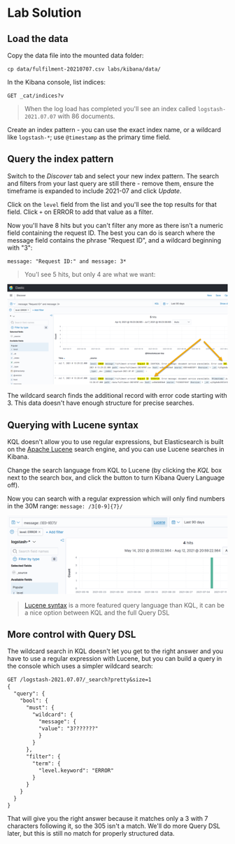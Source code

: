 # Lab Solution

## Load the data

Copy the data file into the mounted data folder:

```
cp data/fulfilment-20210707.csv labs/kibana/data/
```

In the Kibana console, list indices:

```
GET _cat/indices?v
```

> When the log load has completed you'll see an index called `logstash-2021.07.07` with 86 documents.


Create an index pattern - you can use the exact index name, or a wildcard like `logstash-*`; use `@timestamp` as the primary time field.

## Query the index pattern

Switch to the _Discover_ tab and select your new index pattern. The search and filters from your last query are still there - remove them, ensure the timeframe is expanded to include 2021-07 and click _Update_.

Click on the `level` field from the list and you'll see the top results for that field. Click `+` on ERROR to add that value as a filter.

Now you'll have 8 hits but you can't filter any more as there isn't a numeric field containing the request ID. The best you can do is search where the message field contains the phrase "Request ID", and a wildcard beginning with "3":

```
message: "Request ID:" and message: 3*
```

> You'l see 5 hits, but only 4 are what we want:

![](../../img/kibana-lab-solution.png)

The wildcard search finds the additional record with error code starting with 3. This data doesn't have enough structure for precise searches.

## Querying with Lucene syntax

KQL doesn't allow you to use regular expressions, but Elasticsearch is built on the [Apache Lucene](https://lucene.apache.org) search engine, and you can use Lucene searches in Kibana.

Change the search language from KQL to Lucene (by clicking the _KQL_ box next to the search box, and click the button to turn Kibana Query Language off). 

Now you can search with a regular expression which will only find numbers in the 30M range: `message: /3[0-9]{7}/`

![](../../img/kibana-lab-solution-lucene.png)

> [Lucene syntax](https://www.elastic.co/guide/en/kibana/7.x/lucene-query.html) is a more featured query language than KQL, it can be a nice option between KQL and the full Query DSL

## More control with Query DSL

The wildcard search in KQL doesn't let you get to the right answer and you have to use a regular expression with Lucene, but you can build a query in the console which uses a simpler wildcard search:

```
GET /logstash-2021.07.07/_search?pretty&size=1
{
  "query": {
    "bool": {
      "must": {
        "wildcard": {
          "message": {
          "value": "3???????"
          }
        }
      },
      "filter": {
        "term": {
          "level.keyword": "ERROR"
        }
      }
    }
  }
}
```

That will give you the right answer because it matches only a 3 with 7 characters following it, so the 305 isn't a match. We'll do more Query DSL later, but this is still no match for properly structured data.